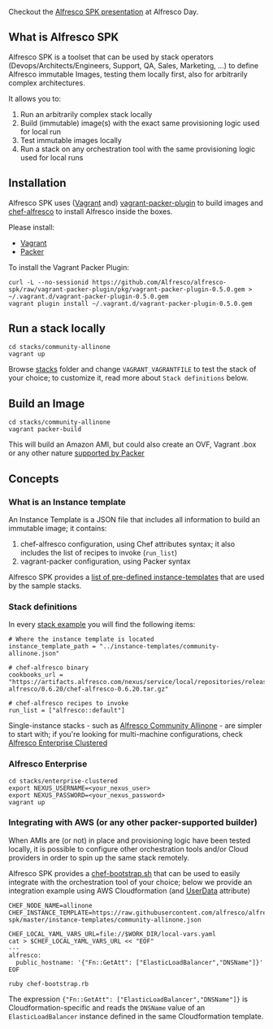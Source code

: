 Checkout the [Alfresco SPK presentation](http://www.slideshare.net/m.pillitu/alfresco-spkalfrescoday) at Alfresco Day.

## What is Alfresco SPK
Alfresco SPK is a toolset that can be used by stack operators (Devops/Architects/Engineers, Support, QA, Sales, Marketing, ...) to define Alfresco immutable Images, testing them locally first, also for arbitrarily complex architectures.

It allows you to:
1. Run an arbitrarily complex stack locally
2. Build (immutable) image(s) with the exact same provisioning logic used for local run
3. Test immutable images locally
4. Run a stack on any orchestration tool with the same provisioning logic used for local runs

## Installation
Alfresco SPK uses ([Vagrant](https://www.vagrantup.com) and) [vagrant-packer-plugin](https://github.com/Alfresco/vagrant-packer-plugin) to build images and [chef-alfresco](https://github.com/Alfresco/chef-alfresco) to install Alfresco inside the boxes.

Please install:
* [Vagrant](https://www.vagrantup.com/downloads.html)
* [Packer](https://packer.io/downloads.html)

To install the Vagrant Packer Plugin:
```
curl -L --no-sessionid https://github.com/Alfresco/alfresco-spk/raw/vagrant-packer-plugin/pkg/vagrant-packer-plugin-0.5.0.gem > ~/.vagrant.d/vagrant-packer-plugin-0.5.0.gem
vagrant plugin install ~/.vagrant.d/vagrant-packer-plugin-0.5.0.gem
```

## Run a stack locally
```
cd stacks/community-allinone
vagrant up
```
Browse [stacks](stacks) folder and change `VAGRANT_VAGRANTFILE` to test the stack of your choice; to customize it, read more about `Stack definitions` below.

## Build an Image
```
cd stacks/community-allinone
vagrant packer-build
```
This will build an Amazon AMI, but could also create an OVF, Vagrant .box or any other nature [supported by Packer](https://www.packer.io/docs/templates/builders.html)

## Concepts

### What is an Instance template
An Instance Template is a JSON file that includes all information to build an immutable image; it contains:
1. chef-alfresco configuration, using Chef attributes syntax; it also includes the list of recipes to invoke (`run_list`)
2. vagrant-packer configuration, using Packer syntax

Alfresco SPK provides a [list of pre-defined instance-templates](instance-templates) that are used by the sample stacks.

### Stack definitions
In every [stack example](stack-examples) you will find the following items:
```
# Where the instance template is located
instance_template_path = "../instance-templates/community-allinone.json"

# chef-alfresco binary
cookbooks_url = "https://artifacts.alfresco.com/nexus/service/local/repositories/releases/content/org/alfresco/devops/chef-alfresco/0.6.20/chef-alfresco-0.6.20.tar.gz"

# chef-alfresco recipes to invoke
run_list = ["alfresco::default"]
```

Single-instance stacks - such as [Alfresco Community Allinone](stacks/community-allinone.vagrant.rb) - are simpler to start with; if you're looking for multi-machine configurations, check [Alfresco Enterprise Clustered](stacks/enterprise-clustered.vagrant.rb)

### Alfresco Enterprise
```
cd stacks/enterprise-clustered
export NEXUS_USERNAME=<your_nexus_user>
export NEXUS_PASSWORD=<your_nexus_password>
vagrant up
```

### Integrating with AWS (or any other packer-supported builder)
When AMIs are (or not) in place and provisioning logic have been tested locally, it is possible to configure other orchestration tools and/or Cloud providers in order to spin up the same stack remotely.

Alfresco SPK provides a [chef-bootstrap.sh](scripts/chef-bootstrap.sh) that can be used to easily integrate with the orchestration tool of your choice; below we provide an integration example using AWS Cloudformation (and [UserData](http://docs.aws.amazon.com/AWSEC2/latest/UserGuide/user-data.html) attribute)

```
CHEF_NODE_NAME=allinone
CHEF_INSTANCE_TEMPLATE=https://raw.githubusercontent.com/alfresco/alfresco-spk/master/instance-templates/community-allinone.json

CHEF_LOCAL_YAML_VARS_URL=file://$WORK_DIR/local-vars.yaml
cat > $CHEF_LOCAL_YAML_VARS_URL << "EOF"
---
alfresco:
  public_hostname: '{"Fn::GetAtt": ["ElasticLoadBalancer","DNSName"]}'
EOF

ruby chef-bootstrap.rb
```

The expression `{"Fn::GetAtt": ["ElasticLoadBalancer","DNSName"]}` is Cloudformation-specific and reads the `DNSName` value of an `ElasticLoadBalancer` instance defined in the same Cloudformation template.
